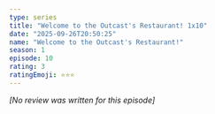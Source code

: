 ```yaml
---
type: series
title: "Welcome to the Outcast's Restaurant! 1x10"
date: "2025-09-26T20:50:25"
name: "Welcome to the Outcast's Restaurant!"
season: 1
episode: 10
rating: 3
ratingEmoji: ⭐️⭐️⭐️
---
```


*[No review was written for this episode]*
